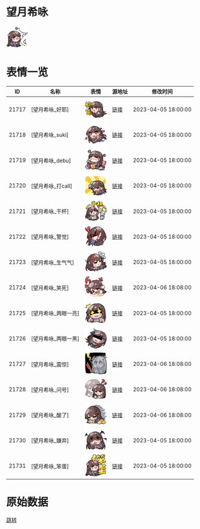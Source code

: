 # 望月希咏

<img src="./cover.png" height="60" alt="cover" />

# 表情一览

|ID|名称|表情|源地址|修改时间|
|----|----|----|----|----|
|21717|[望月希咏_好耶]|<img src="./pic/021717_%5B望月希咏_好耶%5D.png" height="60" alt="好耶"/>|[链接](https://i0.hdslb.com/bfs/garb/006c65e467e6ade677226eb5944381602247c882.png)|2023-04-05 18:00:00|
|21718|[望月希咏_suki]|<img src="./pic/021718_%5B望月希咏_suki%5D.png" height="60" alt="suki"/>|[链接](https://i0.hdslb.com/bfs/garb/df7ed4ad1ae5cc494d0bb3339d43f9d82366fc3c.png)|2023-04-05 18:00:00|
|21719|[望月希咏_debu]|<img src="./pic/021719_%5B望月希咏_debu%5D.png" height="60" alt="debu"/>|[链接](https://i0.hdslb.com/bfs/garb/91359db2f6c4b408cff9eb208faacd181ae5b4ae.png)|2023-04-05 18:00:00|
|21720|[望月希咏_打call]|<img src="./pic/021720_%5B望月希咏_打call%5D.png" height="60" alt="打call"/>|[链接](https://i0.hdslb.com/bfs/garb/43649afdfdbec88a3b30cf3e02430a0944f84a34.png)|2023-04-05 18:00:00|
|21721|[望月希咏_干杯]|<img src="./pic/021721_%5B望月希咏_干杯%5D.png" height="60" alt="干杯"/>|[链接](https://i0.hdslb.com/bfs/garb/a74b6b9c045543bac03d59ee2f495e807ee25146.png)|2023-04-05 18:00:00|
|21722|[望月希咏_警觉]|<img src="./pic/021722_%5B望月希咏_警觉%5D.png" height="60" alt="警觉"/>|[链接](https://i0.hdslb.com/bfs/garb/3a96af613199558af6de9512fcad59fc9644033a.png)|2023-04-05 18:00:00|
|21723|[望月希咏_生气气]|<img src="./pic/021723_%5B望月希咏_生气气%5D.png" height="60" alt="生气气"/>|[链接](https://i0.hdslb.com/bfs/garb/942dc97def5687c214228d6ddc354ca38d16c892.png)|2023-04-05 18:00:00|
|21724|[望月希咏_笑死]|<img src="./pic/021724_%5B望月希咏_笑死%5D.png" height="60" alt="笑死"/>|[链接](https://i0.hdslb.com/bfs/garb/c32fb3bfdcb694cb6260b1afc7106c28767fd5d8.png)|2023-04-06 18:08:00|
|21725|[望月希咏_两眼一亮]|<img src="./pic/021725_%5B望月希咏_两眼一亮%5D.png" height="60" alt="两眼一亮"/>|[链接](https://i0.hdslb.com/bfs/garb/ea60f75c7e626ad533a83fdc96daa47995ec8cef.png)|2023-04-05 18:00:00|
|21726|[望月希咏_两眼一黑]|<img src="./pic/021726_%5B望月希咏_两眼一黑%5D.png" height="60" alt="两眼一黑"/>|[链接](https://i0.hdslb.com/bfs/garb/fc219df37113d031fe404fa64dca3ef8351b1ee8.png)|2023-04-05 18:00:00|
|21727|[望月希咏_震惊]|<img src="./pic/021727_%5B望月希咏_震惊%5D.png" height="60" alt="震惊"/>|[链接](https://i0.hdslb.com/bfs/garb/129309cefdf9efe8e843f0e636f7fa91635e2e41.png)|2023-04-06 18:08:00|
|21728|[望月希咏_问号]|<img src="./pic/021728_%5B望月希咏_问号%5D.png" height="60" alt="问号"/>|[链接](https://i0.hdslb.com/bfs/garb/f74c191a848bb1e597b6181d807227f41e0c375a.png)|2023-04-06 18:08:00|
|21729|[望月希咏_酸了]|<img src="./pic/021729_%5B望月希咏_酸了%5D.png" height="60" alt="酸了"/>|[链接](https://i0.hdslb.com/bfs/garb/048a77569c346c6e6219f6c1975b34ab0b1cd74b.png)|2023-04-06 18:08:00|
|21730|[望月希咏_嫌弃]|<img src="./pic/021730_%5B望月希咏_嫌弃%5D.png" height="60" alt="嫌弃"/>|[链接](https://i0.hdslb.com/bfs/garb/3bfcf8ea34733497f1d8296b18a9ed4ca6b253e9.png)|2023-04-05 18:00:00|
|21731|[望月希咏_笨蛋]|<img src="./pic/021731_%5B望月希咏_笨蛋%5D.png" height="60" alt="笨蛋"/>|[链接](https://i0.hdslb.com/bfs/garb/4028cdc9001b50ef69bb11fd64690713fed5e640.png)|2023-04-05 18:00:00|

# 原始数据

[跳转](./raw.json)

